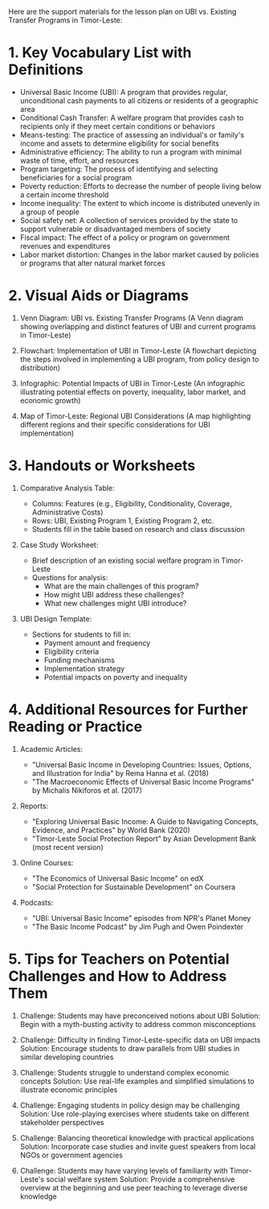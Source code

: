 Here are the support materials for the lesson plan on UBI vs. Existing Transfer Programs in Timor-Leste:

# 1. Key Vocabulary List with Definitions

- Universal Basic Income (UBI): A program that provides regular, unconditional cash payments to all citizens or residents of a geographic area
- Conditional Cash Transfer: A welfare program that provides cash to recipients only if they meet certain conditions or behaviors
- Means-testing: The practice of assessing an individual's or family's income and assets to determine eligibility for social benefits
- Administrative efficiency: The ability to run a program with minimal waste of time, effort, and resources
- Program targeting: The process of identifying and selecting beneficiaries for a social program
- Poverty reduction: Efforts to decrease the number of people living below a certain income threshold
- Income inequality: The extent to which income is distributed unevenly in a group of people
- Social safety net: A collection of services provided by the state to support vulnerable or disadvantaged members of society
- Fiscal impact: The effect of a policy or program on government revenues and expenditures
- Labor market distortion: Changes in the labor market caused by policies or programs that alter natural market forces

# 2. Visual Aids or Diagrams

1. Venn Diagram: UBI vs. Existing Transfer Programs
   (A Venn diagram showing overlapping and distinct features of UBI and current programs in Timor-Leste)

2. Flowchart: Implementation of UBI in Timor-Leste
   (A flowchart depicting the steps involved in implementing a UBI program, from policy design to distribution)

3. Infographic: Potential Impacts of UBI in Timor-Leste
   (An infographic illustrating potential effects on poverty, inequality, labor market, and economic growth)

4. Map of Timor-Leste: Regional UBI Considerations
   (A map highlighting different regions and their specific considerations for UBI implementation)

# 3. Handouts or Worksheets

1. Comparative Analysis Table:
   - Columns: Features (e.g., Eligibility, Conditionality, Coverage, Administrative Costs)
   - Rows: UBI, Existing Program 1, Existing Program 2, etc.
   - Students fill in the table based on research and class discussion

2. Case Study Worksheet:
   - Brief description of an existing social welfare program in Timor-Leste
   - Questions for analysis:
     * What are the main challenges of this program?
     * How might UBI address these challenges?
     * What new challenges might UBI introduce?

3. UBI Design Template:
   - Sections for students to fill in:
     * Payment amount and frequency
     * Eligibility criteria
     * Funding mechanisms
     * Implementation strategy
     * Potential impacts on poverty and inequality

# 4. Additional Resources for Further Reading or Practice

1. Academic Articles:
   - "Universal Basic Income in Developing Countries: Issues, Options, and Illustration for India" by Rema Hanna et al. (2018)
   - "The Macroeconomic Effects of Universal Basic Income Programs" by Michalis Nikiforos et al. (2017)

2. Reports:
   - "Exploring Universal Basic Income: A Guide to Navigating Concepts, Evidence, and Practices" by World Bank (2020)
   - "Timor-Leste Social Protection Report" by Asian Development Bank (most recent version)

3. Online Courses:
   - "The Economics of Universal Basic Income" on edX
   - "Social Protection for Sustainable Development" on Coursera

4. Podcasts:
   - "UBI: Universal Basic Income" episodes from NPR's Planet Money
   - "The Basic Income Podcast" by Jim Pugh and Owen Poindexter

# 5. Tips for Teachers on Potential Challenges and How to Address Them

1. Challenge: Students may have preconceived notions about UBI
   Solution: Begin with a myth-busting activity to address common misconceptions

2. Challenge: Difficulty in finding Timor-Leste-specific data on UBI impacts
   Solution: Encourage students to draw parallels from UBI studies in similar developing countries

3. Challenge: Students struggle to understand complex economic concepts
   Solution: Use real-life examples and simplified simulations to illustrate economic principles

4. Challenge: Engaging students in policy design may be challenging
   Solution: Use role-playing exercises where students take on different stakeholder perspectives

5. Challenge: Balancing theoretical knowledge with practical applications
   Solution: Incorporate case studies and invite guest speakers from local NGOs or government agencies

6. Challenge: Students may have varying levels of familiarity with Timor-Leste's social welfare system
   Solution: Provide a comprehensive overview at the beginning and use peer teaching to leverage diverse knowledge
